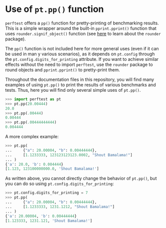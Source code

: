 # Use of `pt.pp()` function

`perftest` offers a `pp()` function for pretty-printing of benchmarking results. This is a simple wrapper around the built-in `pprint.pprint()` function that uses `rounder.signif_object()` function (see [here](https://pypi.org/project/rounder/) to learn about the `rounder` package).

The `pp()` function is not included here for more general uses (even if it can be used in man y various scenarios), as it depends on `pt.config` through the `pt.config.digits_for_printing` attribute. If you want to achieve similar effects without the need to import `perftest`, use the `rounder` package to round objects and `pprint.pprint()` to pretty-print them.

Throughout the documentation files in this repository, you will find many examples of using `pt.pp()` to print the results of various benchmarks and tests. Thus, here you will find only several simple uses of `pt.pp()`.

```python
>>> import perftest as pt
>>> pt.pp(20.00444)
20.0
>>> pt.pp(.00444)
0.00444
>>> pt.pp(.00444444444)
0.004444

```

A more complex example:

```python
>>> pt.pp(
...     {"a": 20.00004, "b": 0.00444444},
...     [1.1233333, 123123123123.0002, "Shout Bamalama!"]
... )
{'a': 20.0, 'b': 0.004444}
[1.123, 123100000000.0, 'Shout Bamalama!']

```

As written above, you cannot directly change the behavior of `pt.pp()`, but you can do so using `pt.config.digits_for_printing`:

```python
>>> pt.config.digits_for_printing = 7
>>> pt.pp(
...     {"a": 20.00004, "b": 0.00444444},
...     [1.1233333, 1231.1212, "Shout Bamalama!"]
... )
{'a': 20.00004, 'b': 0.00444444}
[1.123333, 1231.121, 'Shout Bamalama!']

```
